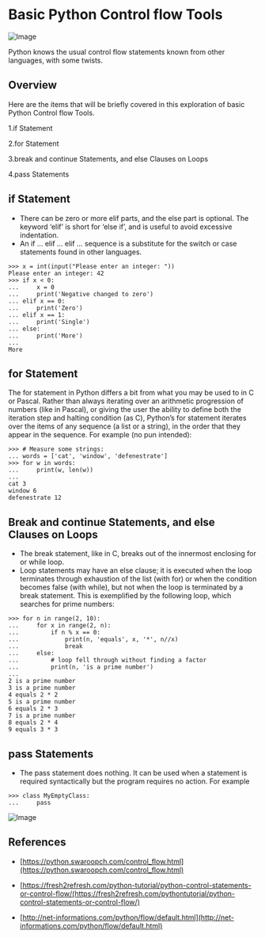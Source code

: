 # Basic Python Control flow Tools

![Image](https://www.python.org/static/img/python-logo@2x.png)

Python knows the usual control flow statements known from other languages, with some twists.

## Overview

Here are the items that will be briefly covered in this exploration of basic Python Control flow Tools.

1.if Statement

2.for Statement

3.break and continue Statements, and else Clauses on Loops

4.pass Statements

## if Statement

- There can be zero or more elif parts, and the else part is optional. The keyword ‘elif’ is short for ‘else if’, and is useful to avoid   excessive indentation. 
- An if … elif … elif … sequence is a substitute for the switch or case statements found in other languages.

```
>>> x = int(input("Please enter an integer: "))
Please enter an integer: 42
>>> if x < 0:
...     x = 0
...     print('Negative changed to zero')
... elif x == 0:
...     print('Zero')
... elif x == 1:
...     print('Single')
... else:
...     print('More')
...
More
```
## for Statement
The for statement in Python differs a bit from what you may be used to in C or Pascal. Rather than always iterating over an arithmetic progression of numbers (like in Pascal), or giving the user the ability to define both the iteration step and halting condition (as C), Python’s for statement iterates over the items of any sequence (a list or a string), in the order that they appear in the sequence. For example (no pun intended):

```
>>> # Measure some strings:
... words = ['cat', 'window', 'defenestrate']
>>> for w in words:
...     print(w, len(w))
...
cat 3
window 6
defenestrate 12
```
## Break and continue Statements, and else Clauses on Loops
- The break statement, like in C, breaks out of the innermost enclosing for or while loop.
- Loop statements may have an else clause; it is executed when the loop terminates through exhaustion of the list (with for) or when the   condition becomes false (with while), but not when the loop is terminated by a break statement. This is exemplified by the following     loop, which searches for prime numbers:

```
>>> for n in range(2, 10):
...     for x in range(2, n):
...         if n % x == 0:
...             print(n, 'equals', x, '*', n//x)
...             break
...     else:
...         # loop fell through without finding a factor
...         print(n, 'is a prime number')
...
2 is a prime number
3 is a prime number
4 equals 2 * 2
5 is a prime number
6 equals 2 * 3
7 is a prime number
8 equals 2 * 4
9 equals 3 * 3
```
## pass Statements
- The pass statement does nothing. It can be used when a statement is required syntactically but the program requires no action. For       example

```
>>> class MyEmptyClass:
...     pass

```
![Image](https://i2.wp.com/www.c-sharpcorner.com/UploadFile/4aac15/python-basics-understanding-the-flow-control-statements/Images/img2.jpg)

## References 

- [https://python.swaroopch.com/control_flow.html](https://python.swaroopch.com/control_flow.html)

- [https://fresh2refresh.com/python-tutorial/python-control-statements-or-control-flow/(https://fresh2refresh.com/pythontutorial/python-control-statements-or-control-flow/)

- [http://net-informations.com/python/flow/default.html](http://net-informations.com/python/flow/default.html)
